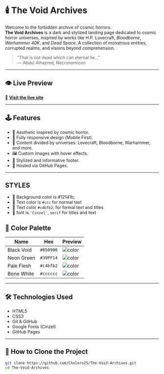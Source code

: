 # 🕯️ The Void Archives

Welcome to the forbidden archive of cosmic horrors.  
**The Void Archives** is a dark and stylized landing page dedicated to cosmic horror universes, inspired by works like H.P. Lovecraft, *Bloodborne*, *Warhammer 40K*, and *Dead Space*. A collection of monstrous entities, corrupted realms, and visions beyond comprehension.

> "That is not dead which can eternal lie..."  
> — Abdul Alhazred, Necronomicon

---

## 👁️ Live Preview

🔗 **[Visit the live site](https://cholero25.github.io/The-Void-Archives/)**

---

## 🕹️ Features

- 🎨 Aesthetic inspired by cosmic horror.
- 📱 Fully responsive design (Mobile First).
- 🧠 Content divided by universes: Lovecraft, Bloodborne, Warhammer, and more.
- 🖼️ Custom images with hover effects.
- 🌌 Stylized and informative footer.
- 💾 Hosted via GitHub Pages.

---
## STYLES 
- 🌈 Background color is #12141b;
- 🌈 Text color is `#ccc` for normal text
- 🌈 Text color `#c4bfb2`; for formal text and titles
- 📃 font is `'Cinzel'`, `serif` for titles and text
## 🎨 Color Palette

| Name        | Hex       | Preview |
|-------------|-----------|---------|
| Black Void  | `#050906` | ![color](https://img.shields.io/badge/%20-%23050906.svg?style=flat&logoColor=white) |
| Neon Green  | `#39FF14` | ![color](https://img.shields.io/badge/%20-%2339FF14.svg?style=flat&logoColor=white) |
| Pale Flesh  | `#c4bfb2` | ![color](https://img.shields.io/badge/%20-%23c4bfb2.svg?style=flat&logoColor=white) |
| Bone White  | `#cccccc` | ![color](https://img.shields.io/badge/%20-%23cccccc.svg?style=flat&logoColor=white) |

---
  
## 🛠️ Technologies Used

- HTML5
- CSS3
- Git & GitHub
- Google Fonts (Cinzel)
- GitHub Pages

---

## 🚀 How to Clone the Project

```bash
git clone https://github.com/Cholero25/The-Void-Archives.git
cd The-Void-Archives
